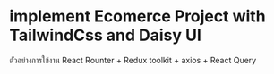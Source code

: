 # implement Ecomerce Project with TailwindCss and Daisy UI

ตัวอย่างการใข้งาน React Rounter + Redux toolkit + axios + React Query
